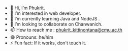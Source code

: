 - 👋 Hi, I’m Phukrit.
- 👀 I’m interested in web developer.
- 🌱 I’m currently learning Java and NodeJS .
- 💞️ I’m looking to collaborate on Chanwanich.
- 📫 How to reach me : phukrit_kittinontana@cmu.ac.th
- 😄 Pronouns: he/him
- ⚡ Fun fact: If it works, don't touch it.

<!---
phukrit-cmu/phukrit-cmu is a ✨ special ✨ repository because its `README.md` (this file) appears on your GitHub profile.
You can click the Preview link to take a look at your changes.
--->
